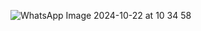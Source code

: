 ![WhatsApp Image 2024-10-22 at 10 34 58](https://github.com/user-attachments/assets/65a62e32-be57-4fc7-bb05-4aa10e478a34)
